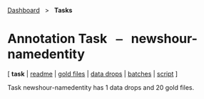 [Dashboard](../index.md)  &nbsp; > &nbsp; ****Tasks**** 
# Annotation Task &nbsp; ⎯ &nbsp; newshour-namedentity

\[ **task** | [readme](readme.md) | [gold files](golds.md) | [data drops](drops/index.md) | [batches](batches.md) | [script](script.md) \]

Task newshour-namedentity has 1 data drops and 20 gold files.

